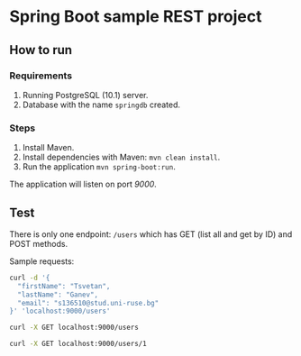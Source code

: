 # Spring Boot sample REST project

## How to run

### Requirements
1. Running PostgreSQL (10.1) server.
2. Database with the name `springdb` created.

### Steps
1. Install Maven.
2. Install dependencies with Maven: `mvn clean install`.
3. Run the application `mvn spring-boot:run`.

The application will listen on port *9000*.

## Test
There is only one endpoint: `/users` which has GET (list all and get by ID) and POST methods.

Sample requests:

```bash
curl -d '{
  "firstName": "Tsvetan",
  "lastName": "Ganev",
  "email": "s136510@stud.uni-ruse.bg"
}' 'localhost:9000/users'
```

```bash
curl -X GET localhost:9000/users
```

```bash
curl -X GET localhost:9000/users/1
```
